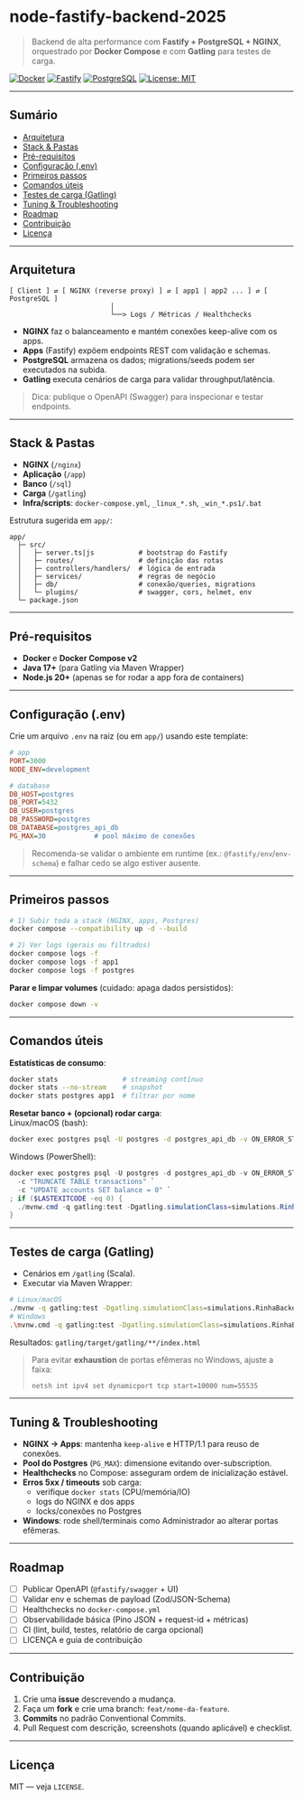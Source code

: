 # node-fastify-backend-2025

> Backend de alta performance com **Fastify + PostgreSQL + NGINX**, orquestrado por **Docker Compose** e com **Gatling** para testes de carga.

[![Docker](https://img.shields.io/badge/docker-ready-blue)](#)
[![Fastify](https://img.shields.io/badge/fastify-v5-black)](#)
[![PostgreSQL](https://img.shields.io/badge/postgres-16-blue)](#)
[![License: MIT](https://img.shields.io/badge/license-MIT-green.svg)](LICENSE)

---

## Sumário
- [Arquitetura](#arquitetura)
- [Stack & Pastas](#stack--pastas)
- [Pré-requisitos](#pré-requisitos)
- [Configuração (.env)](#configuração-env)
- [Primeiros passos](#primeiros-passos)
- [Comandos úteis](#comandos-úteis)
- [Testes de carga (Gatling)](#testes-de-carga-gatling)
- [Tuning & Troubleshooting](#tuning--troubleshooting)
- [Roadmap](#roadmap)
- [Contribuição](#contribuição)
- [Licença](#licença)

---

## Arquitetura

```
[ Client ] ⇄ [ NGINX (reverse proxy) ] ⇄ [ app1 | app2 ... ] ⇄ [ PostgreSQL ]
                         │
                         └──> Logs / Métricas / Healthchecks
```

- **NGINX** faz o balanceamento e mantém conexões keep-alive com os apps.
- **Apps** (Fastify) expõem endpoints REST com validação e schemas.
- **PostgreSQL** armazena os dados; migrations/seeds podem ser executados na subida.
- **Gatling** executa cenários de carga para validar throughput/latência.

> Dica: publique o OpenAPI (Swagger) para inspecionar e testar endpoints.

---

## Stack & Pastas

- **NGINX** (`/nginx`)
- **Aplicação** (`/app`)
- **Banco** (`/sql`)
- **Carga** (`/gatling`)
- **Infra/scripts**: `docker-compose.yml`, `_linux_*.sh`, `_win_*.ps1/.bat`

Estrutura sugerida em `app/`:
```
app/
  ├─ src/
  │   ├─ server.ts|js           # bootstrap do Fastify
  │   ├─ routes/                # definição das rotas
  │   ├─ controllers/handlers/  # lógica de entrada
  │   ├─ services/              # regras de negócio
  │   ├─ db/                    # conexão/queries, migrations
  │   └─ plugins/               # swagger, cors, helmet, env
  └─ package.json
```

---

## Pré-requisitos

- **Docker** e **Docker Compose v2**
- **Java 17+** (para Gatling via Maven Wrapper)
- **Node.js 20+** (apenas se for rodar a app fora de containers)

---

## Configuração (.env)

Crie um arquivo `.env` na raiz (ou em `app/`) usando este template:

```ini
# app
PORT=3000
NODE_ENV=development

# database
DB_HOST=postgres
DB_PORT=5432
DB_USER=postgres
DB_PASSWORD=postgres
DB_DATABASE=postgres_api_db
PG_MAX=30            # pool máximo de conexões
```

> Recomenda-se validar o ambiente em runtime (ex.: `@fastify/env`/`env-schema`) e falhar cedo se algo estiver ausente.

---

## Primeiros passos

```bash
# 1) Subir toda a stack (NGINX, apps, Postgres)
docker compose --compatibility up -d --build

# 2) Ver logs (gerais ou filtrados)
docker compose logs -f
docker compose logs -f app1
docker compose logs -f postgres
```

**Parar e limpar volumes** (cuidado: apaga dados persistidos):
```bash
docker compose down -v
```

---

## Comandos úteis

**Estatísticas de consumo**:
```bash
docker stats                # streaming contínuo
docker stats --no-stream    # snapshot
docker stats postgres app1  # filtrar por nome
```

**Resetar banco + (opcional) rodar carga**:  
Linux/macOS (bash):
```bash
docker exec postgres psql -U postgres -d postgres_api_db -v ON_ERROR_STOP=1   -c "BEGIN; TRUNCATE TABLE transactions; UPDATE accounts SET balance = 0; COMMIT;"   && ./mvnw -q gatling:test -Dgatling.simulationClass=simulations.RinhaBackendCrebitosSimulation
```

Windows (PowerShell):
```powershell
docker exec postgres psql -U postgres -d postgres_api_db -v ON_ERROR_STOP=1 `
  -c "TRUNCATE TABLE transactions" `
  -c "UPDATE accounts SET balance = 0" `
; if ($LASTEXITCODE -eq 0) {
  ./mvnw.cmd -q gatling:test -Dgatling.simulationClass=simulations.RinhaBackendCrebitosSimulation
}
```

---

## Testes de carga (Gatling)

- Cenários em `/gatling` (Scala).  
- Executar via Maven Wrapper:
```bash
# Linux/macOS
./mvnw -q gatling:test -Dgatling.simulationClass=simulations.RinhaBackendCrebitosSimulation
# Windows
.\mvnw.cmd -q gatling:test -Dgatling.simulationClass=simulations.RinhaBackendCrebitosSimulation
```

Resultados: `gatling/target/gatling/**/index.html`

> Para evitar **exhaustion** de portas efêmeras no Windows, ajuste a faixa:
>
> ```cmd
> netsh int ipv4 set dynamicport tcp start=10000 num=55535
> ```

---

## Tuning & Troubleshooting

- **NGINX → Apps**: mantenha `keep-alive` e HTTP/1.1 para reuso de conexões.
- **Pool do Postgres** (`PG_MAX`): dimensione evitando over-subscription.
- **Healthchecks** no Compose: asseguram ordem de inicialização estável.
- **Erros 5xx / timeouts** sob carga:
  - verifique `docker stats` (CPU/memória/IO)
  - logs do NGINX e dos apps
  - locks/conexões no Postgres
- **Windows**: rode shell/terminais como Administrador ao alterar portas efêmeras.

---

## Roadmap

- [ ] Publicar OpenAPI (`@fastify/swagger` + UI)  
- [ ] Validar env e schemas de payload (Zod/JSON-Schema)  
- [ ] Healthchecks no `docker-compose.yml`  
- [ ] Observabilidade básica (Pino JSON + request-id + métricas)  
- [ ] CI (lint, build, testes, relatório de carga opcional)  
- [ ] LICENÇA e guia de contribuição

---

## Contribuição

1. Crie uma **issue** descrevendo a mudança.
2. Faça um **fork** e crie uma branch: `feat/nome-da-feature`.
3. **Commits** no padrão Conventional Commits.
4. Pull Request com descrição, screenshots (quando aplicável) e checklist.

---

## Licença

MIT — veja `LICENSE`.

